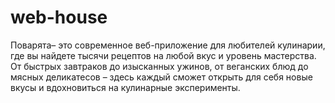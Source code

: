 # web-house
Поварята– это современное веб-приложение для любителей кулинарии, где вы найдете тысячи рецептов на любой вкус и уровень мастерства. От быстрых завтраков до изысканных ужинов, от веганских блюд до мясных деликатесов – здесь каждый сможет открыть для себя новые вкусы и вдохновиться на кулинарные эксперименты.
